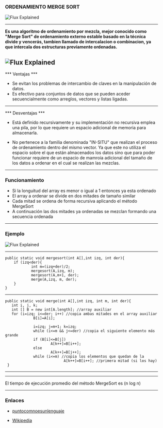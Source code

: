 
### ORDENAMIENTO MERGE SORT ###

![Flux Explained](https://idea-instructions.com/merge-sort.png)

---
__Es una algoritmo de ordenamiento por mezcla, mejor conocido como "Merge Sort"
  de ordenamiento externo estable basado en la técnica divide y vencerás, tambien llamado 
  de intercalacion o combinacion, ya que intercala dos estructuras previamente ordenadas.__
 
 
![Flux Explained](https://upload.wikimedia.org/wikipedia/commons/thumb/c/cc/Merge-sort-example-300px.gif/220px-Merge-sort-example-300px.gif)
---
*** Ventajas ***

 * Se evitan los problemas de intercambio de claves en la manipulación de datos.
 * Es efectivo para conjuntos de datos que se pueden aceder secuencialmente como arreglos, vectores y listas 
   ligadas. 
   
---
*** Desventajas ***

*  Está definido recursivamente y su implementación no recursiva emplea una pila, por lo que requiere un espacio adicional de memoria para almacenarla. 

*  No pertenece a la familia denominada "IN-SITU" que realizan el proceso de ordenamiento dentro del mismo vector. Ya que este no utiliza el espacio sobre el que están almacenados los datos sino que para poder funcionar requiere de un espacio de mamroia adicional del tamaño  de los datos a ordenar en el cual se realizan las mezclas.
---
### Funcionamiento ###
* Si la longuitud del array es menor o igual a 1 entonces ya esta ordenado 
* El array a ordenar se divide en dos mitades de tamaño similar 
* Cada mitad se ordena de forma recursiva aplicando el método MergeSort
* A continuación las dos mitades ya ordenadas se mezclan formando una secuencia ordenada 

---
### Ejemplo ###
![Flux Explained](https://data.whicdn.com/images/273495809/large.jpg)

---
```
public static void mergesort(int A[],int izq, int der){
    if (izq<der){
            int m=(izq+der)/2;
            mergesort(A,izq, m);
            mergesort(A,m+1, der);
            merge(A,izq, m, der);
    }
}
```
---
```
public static void merge(int A[],int izq, int m, int der){
   int i, j, k;
   int [] B = new int[A.length]; //array auxiliar
   for (i=izq; i<=der; i++) //copia ambas mitades en el array auxiliar
             B[i]=A[i];

             i=izq; j=m+1; k=izq;
             while (i<=m && j<=der) //copia el siguiente elemento más grande
             if (B[i]<=B[j])
                     A[k++]=B[i++];
             else
                     A[k++]=B[j++];
             while (i<=m) //copia los elementos que quedan de la
                           A[k++]=B[i++]; //primera mitad (si los hay)
 }
 ```
 ---
 
 ---
 
 El tiempo de ejecución promedio del método MergeSort es (n log n)
 
 ---
 ### Enlaces ###
 
* [puntocomnoesunlenguaje](http://puntocomnoesunlenguaje.blogspot.com/2014/10/java-mergesort.html)
 
* [Wikipedia](https://es.wikipedia.org/wiki/Ordenamiento_por_mezcla)
